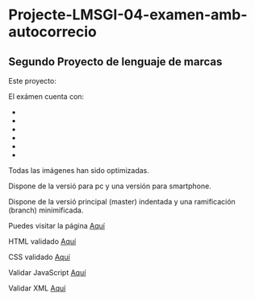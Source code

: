 # Projecte-LMSGI-04-examen-amb-autocorrecio
## Segundo Proyecto de lenguaje de marcas

Este proyecto:

El exámen cuenta con:

-

-

-

-

-

-

Todas las imágenes han sido optimizadas.

Dispone de la versió para pc y una versión para smartphone.

Dispone de la versió principal (master) indentada y una ramificación (branch) minimificada.

Puedes visitar la página [Aquí](https://rawgit.com/Juancarlos407/Projecte-LMSGI-04-examen-amb-autocorrecio/master/index.html)

HTML validado [Aquí](https://validator.w3.org/nu/?doc=https%3A%2F%2Frawgit.com%2FJuancarlos407%2FProjecte-LMSGI-04-examen-amb-autocorrecio%2Fmaster%2Findex.html)

CSS validado [Aquí](https://jigsaw.w3.org/css-validator/validator?uri=https%3A%2F%2Frawgit.com%2FJuancarlos407%2FProjecte-LMSGI-04-examen-amb-autocorrecio%2Fmaster%2Findex.html&profile=css3svg&usermedium=all&warning=1&vextwarning=&lang=es)

Validar JavaScript [Aquí](http://esprima.org/demo/validate.html)

Validar XML [Aquí](https://www.xmlvalidation.com/index.php?id=1&L=0)
